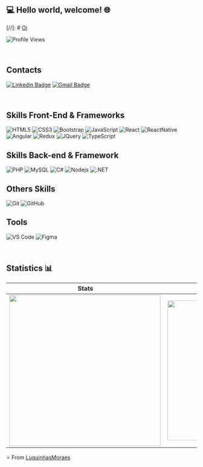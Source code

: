 ## 💻 Hello world, welcome! 🌐

[//]: # [Oi](https://github.com/LuquinhasMoraes/LuquinhasMoraes/blob/main/LUCAS%20MORAES.jpg)

![Profile Views](http://estruyf-github.azurewebsites.net/api/VisitorHit?user=LuquinhasMoraes&repo=LuquinhasMoraes&countColorcountColor)


<br>

## Contacts 
[![Linkedin Badge](https://img.shields.io/badge/LinkedIn-0077B5?style=for-the-badge&logo=linkedin&logoColor=white)](https://www.linkedin.com/in/lucas-moraes-38943a8a/) 
[![Gmail Badge ](https://img.shields.io/badge/Gmail-D14836?style=for-the-badge&logo=gmail&logoColor=white)](mailto:lucas_moraes2011@outlook.com)

<br>

## Skills Front-End & Frameworks
![HTML5](https://img.shields.io/badge/HTML5-E34F26?style=for-the-badge&logo=html5&logoColor=white)
![CSS3](https://img.shields.io/badge/CSS3-1572B6?style=for-the-badge&logo=css3&logoColor=white)
![Bootstrap](https://img.shields.io/badge/Bootstrap-563D7C?style=for-the-badge&logo=bootstrap&logoColor=white)
![JavaScript](https://img.shields.io/badge/-JavaScript-black?style=for-the-badge&logo=javascript)
![React](https://img.shields.io/badge/React-20232A?style=for-the-badge&logo=react&logoColor=61DAFB)
![ReactNative](https://img.shields.io/badge/React_Native-20232A?style=for-the-badge&logo=react&logoColor=61DAFB)
![Angular](https://img.shields.io/badge/Angular-DD0031?style=for-the-badge&logo=angular&logoColor=white)
![Redux](https://img.shields.io/badge/Redux-593D88?style=for-the-badge&logo=redux&logoColor=white)
![JQuery](https://img.shields.io/badge/jQuery-0769AD?style=for-the-badge&logo=jquery&logoColor=whit)
![TypeScript](https://img.shields.io/badge/TypeScript-007ACC?style=for-the-badge&logo=typescript&logoColor=white)

## Skills Back-end & Framework
![PHP](https://img.shields.io/badge/PHP-777BB4?style=for-the-badge&logo=php&logoColor=white)
![MySQL](https://img.shields.io/badge/MySQL-00000F?style=for-the-badge&logo=mysql&logoColor=white)
![C#](https://img.shields.io/badge/C%23-239120?style=for-the-badge&logo=c-sharp&logoColor=white)
![Nodejs](https://img.shields.io/badge/-Nodejs-black?style=for-the-badge&logo=Node.js)
![.NET](https://img.shields.io/badge/.NET-5C2D91?style=for-the-badge&logo=.net&logoColor=white)

## Others Skills
![Git](https://img.shields.io/badge/-Git-black?style=for-the-badge&logo=git&link=https://github.com/hritik5102)
![GitHub](https://img.shields.io/badge/-GitHub-181717?style=for-the-badge&logo=github)

## Tools
![VS Code](http://img.shields.io/badge/-VS%20Code-007ACC?style=for-the-badge&logo=visual-studio-code)
![Figma](https://img.shields.io/badge/Figma-F24E1E?style=for-the-badge&logo=figma&logoColor=white)

<br>

## Statistics 📊

|Stats  |Languages  |
|-- | -- |
|<img  align="left"  width="400px" src="https://github-readme-stats.vercel.app/api?username=LuquinhasMoraes&show_icons=true&theme=midnight-purple"/>   | <img  align="left"  width="370px" src="https://github-readme-stats.vercel.app/api/top-langs/?username=LuquinhasMoraes&layout=compact&hide=shell&theme=midnight-purple"/> |


⭐️ From [LuquinhasMoraes](https://github.com/LuquinhasMoraes)




